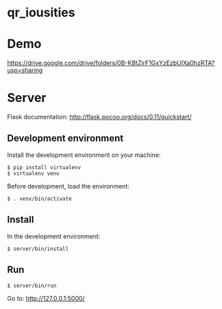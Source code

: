 # qr_iousities

# Demo
https://drive.google.com/drive/folders/0B-KBtZjrF1GxYzEzbUlXa0hzRTA?usp=sharing

# Server

Flask documentation: http://flask.pocoo.org/docs/0.11/quickstart/

## Development environment

Install the development environment on your machine:
```
$ pip install virtualenv
$ virtualenv venv
```

Before development, load the environment:
```
$ . venv/bin/activate
```

## Install

In the development environment:
```
$ server/bin/install
```

## Run

```
$ server/bin/run
```

Go to: http://127.0.0.1:5000/
